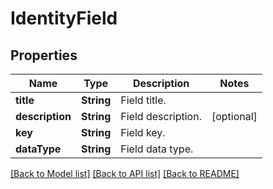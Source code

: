 # IdentityField

## Properties
Name | Type | Description | Notes
------------ | ------------- | ------------- | -------------
**title** | **String** | Field title. | 
**description** | **String** | Field description. | [optional] 
**key** | **String** | Field key. | 
**dataType** | **String** | Field data type. | 

[[Back to Model list]](../README.md#documentation-for-models) [[Back to API list]](../README.md#documentation-for-api-endpoints) [[Back to README]](../README.md)


